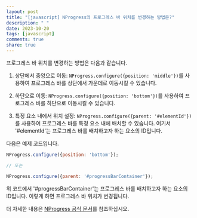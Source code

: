 ```yaml
---
layout: post
title: "[javascript] NProgress의 프로그레스 바 위치를 변경하는 방법은?"
description: " "
date: 2023-10-20
tags: [javascript]
comments: true
share: true
---
```


프로그레스 바 위치를 변경하는 방법은 다음과 같습니다.

1. 상단에서 중앙으로 이동: `NProgress.configure({position: 'middle'})`를 사용하여 프로그레스 바를 상단에서 가운데로 이동시킬 수 있습니다.

2. 하단으로 이동: `NProgress.configure({position: 'bottom'})`를 사용하여 프로그레스 바를 하단으로 이동시킬 수 있습니다.

3. 특정 요소 내에서 위치 설정: `NProgress.configure({parent: '#elementId'})`를 사용하여 프로그레스 바를 특정 요소 내에 배치할 수 있습니다. 여기서 '#elementId'는 프로그레스 바를 배치하고자 하는 요소의 ID입니다.

다음은 예제 코드입니다.

```javascript
NProgress.configure({position: 'bottom'});

// 또는

NProgress.configure({parent: '#progressBarContainer'});
```

위 코드에서 '#progressBarContainer'는 프로그레스 바를 배치하고자 하는 요소의 ID입니다. 이렇게 하면 프로그레스 바 위치가 변경됩니다.

더 자세한 내용은 [NProgress 공식 문서](https://ricostacruz.com/nprogress/)를 참조하십시오.
